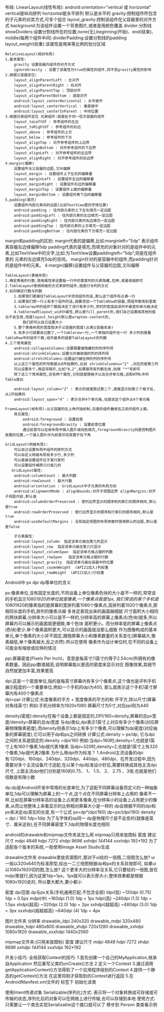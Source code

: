 布局:
LinearLayout(线性布局):
android:orientation="vertical 或 horizontal" vertical是纵向排列 horizontal是水平排列 默认是水平的
gravity:控制组件所包含的子元素的对其方式,可多个组合
layout_gravity:控制该组件在父容器里的对齐方式
background:为该组件设置一个背景图片,或者是用颜色覆盖
divider:分割线
showDividers:设置分割线所在的位置,none(无),beginning(开始)、end(结束)、middle(每两个组件中间)
dividerPadding:设置分割线的padding
layout_weight(权重):该属性是用来等比例的划分区域

    RelativeLayout(相对布局)
    1.基本属性:
        gravity 设置容器内组件的对齐方式
        ignoreGravity : 设置了该属性为true的属性的组件,将不受gravity属性的影响
    2.根据父容器定位:
        layout_alignParentLeft : 左对齐
        layout_alignParentRight : 右对齐
        layout_alignParentTop : 顶部对齐
        layout_alignParentBottom : 底部对齐
        android:layout_centerHorizontal : 水平居中
        android:layout_centerVertical : 垂直居中
        android:layout_centerInParent : 中间位置
    3.根据兄弟组件定位 兄弟组件:就是处于同一层次容器的组件
        layout_toLeftOf : 参考组件的左边
        layout_toRightOf : 参考组件的右边
        layout_above : 参考组件的上方
        layout_below : 参考组件的下方
        layout_alignTop : 对齐参考组件的上边界
        layout_alignBottom : 对齐参考组件的下边界
        layout_alignLeft : 对齐参考组件的左边界
        layout_alignRight : 对齐参考组件的右边界
    4.margin(偏移)
        设置组件与父容器的边距,又叫偏移
        layout_margin : 设置组件上下左右的偏移量
        layout_marginLeft : 设置组件左边的偏移量
        layout_marginRight : 设置组件右边的偏移量
        layout_marginTop : 设置组件上面的偏移量
        layout_marginBottom : 设置组件离下边的偏移量
    5.padding(填充)
        设置组件内部元素间的边距(比如TextView里的字体位置)
        android:padding : 往内部元素的上下左右填充一定边距
        android:paddingLeft : 往内部元素的左边填充一定边距
        android:paddingRight : 往内部元素的右边填充一定边距
        android:paddingTop : 往内部元素的上方填充一定边距
        android:paddingBottom : 往内部元素的下方填充一定边距
margin和padding的区别:
margin代表的是偏移,比如:marginleft="5dp" 表示组件离容器左边缘偏移5dp
padding代表的是填充,而填充的对象针对的是组件中的元素,比如TextView中的文字,比如:为TextView设置paddingleft="5dp",则是在组件里的
元素的左边填充5dp的空间。
margin针对的是容器中的组件,而padding针对的是组件中的元素。
4.margin(偏移)设置组件与父容器的边距,又叫偏移

    TableLayout(表格布局)
    1.确定表格的行数,使用属性来设置每一行中的第某列的元素隐藏,拉伸,或者收缩即可
    2.TableLayout使用网格的方式来排列组件,就是行与列的方式
    3.如何确定行数与列数
        1.如果我们直接往TableLayout中添加组件的话,那么这个组件将占满一行
        2.如果我们想一行上有多个组件的话,就要添加一个TableRow的容器,把组件都丢到里面
        3.tablerow中的组件个数就决定了该行有多少列,而列的宽度由该列中最宽的单元格决定
        4.tablerow的layout_width属性,默认是fill_parent的,我们自己设置成其他的值也不会生效,但是layout_height默认是wrapten-centent的,
            我们却可以自己设置大小
        5.整个表格布局的宽度取决于父容器的宽度(占满父容器本身)
        6.有多少行就要自己数了,一个tablerow一行,一个单独的组件也一行 多少列则是看tableRow中的组件个数,组件最多的就是TableLayout的列数
    4.三个常用属性
        android:collapseColumns:设置需要被隐藏的列的序列号
        android:shrinkColumns:设置允许被收缩的列的序列号
        android:stretchColumns:设置运行被拉伸的列的序列号
        以上这三个属性的列号都是从0开始算的,比如 shrinkColunmns="2" ,对应的是第三列
        可以设置多个,用逗号隔开,比如"0,2",如果是所有列都生效,则用 "*"号即可
        除了这三个常用属性,还有两个属性,分别就是跳格子以及合并单元格,这和HTML中的Table类似
        
        android:layout_column="2" : 表示的就是跳过第二个,直接显示到第三个格子处,从1开始算的
        android:layout_span="4" : 表示合并4个单元格,也就说这个组件占4个单元格

    FrameLayout(帧布局):从父容器的左上角开始绘制,后面的组件叠放在之前的组件上面。
        常见属性:
            android:foreground : 设置前景
            android:foregroundGravity : 设置前景位置
            通过前景可以在帧布局中插入图片或纯色填充,foregroundGravity则是控制图片放置的位置,一个插入图片作为前景并将其置于右下角

    GridLayout(网格布局):
        可以自己设置布局中组件的排列方式
        可以自定义网格布局有多少行,多少列
        可以直接设置组件位于某行某列
        可以设置组件横跨几行或几列
       GridLayout属性:
        android:columnCount : 最大列数
        android:rowConunt : 最大行数
        android:orientation : GridLayout中子元素的布局方向
        android:alignmentMode : alignBounds:对齐子视图边界 alignMargins:对齐子视距内容,默认值
        android:columnOrderPreserved : 使列边界显示的顺序和列索引的顺序相同,默认是true
        android:rowOrderPreserved : 使行边界显示的顺序和行索引的顺序相同,默认是true
        android:useDefaultMargins : 没有指定视图的布局参数时使用默认的边距,默认值是false

        子元素属性:
        android:layout_column  指定该单元格在第几列显示
        android:layout_row  指定该单元格在第几行显示
        android:layout_columnSpan  指定该单元格占据的列数
        android:layout_rowSpan   指定该单元格占据的行数
        android:layout_gravity  指定该单元格在容器中的位置
        android:layout_coumnWeight  (API21加入)列权重
        android:layout_rowWeight  (API21加入)行权重

Android中 px dpi dp等单位的含义

px:像素单位,没有固定长度的,不同设备上单位像素色块的大小是不一样的,常常说的手机显示1080*1920的单位就是像素,一个像素点就是1px,
我们常说的某个手机是1080*1920的像素指的是屏幕的宽排列着1080个像素点,高排列着1920个像素点,那相同长度的手机,排列的像素点越
多肯定表现出来的画面越细腻
尺寸面积大小相同的两块屏幕,分辨率大小可以是不一样的,分辨率高的屏幕上像素点(色块)就多,所以屏幕内可以展示的画面就更细致,单个色块
面积更小。而分辨率低的屏幕上像素点(色块)更少,单个像素面积更大,可以显示的画面就没那么细致
作为图像构成的基本单元,单个像素的大小并不固定,跟随屏幕大小和像素数量的关系变化(屏幕越大,像素越低,单个像素越大,反之亦然).所以在使用
像素作为设计单位时,在不同的设备上可能会有缩放或拉伸的情况

ppi:屏幕密度(Pixels Per Inch)，意思是每英寸(1英寸约等于2.54cm)所拥有的像素数量。因此ppi数值越高,说明屏幕能以更高的密度来显示对应
图像效果,其细节自然就更加丰富,效果更高

dpi:这是一个密度单位,指的是每英寸屏幕内有多少个像素点,这个值也是评判手机展示程度的一个重要单位,例如一个手机的dpi为400,
那么就表示这个手机1英寸屏幕内有400个像素点  
dpi=ppi
计算公式:长度像素的平方 + 宽度像素的平方的和 开平方,除以尺寸(屏幕对角线英寸)
例如:手机分辨率为1920x1080 屏幕尺寸为5寸,对应ppi则为440


density(密度):density在每个设备上都是固定的,DPI/160=density,屏幕的总px宽度/density=屏幕的总dp宽度
与dpi类似,dpi表示1英寸上对应有多少个像素(对应屏幕物理像素密度),而density则表示1dp上有多少个像素,可以理解为dp密度(对应抽象的屏幕密度),它可以用于dp和px之间转换
计算公式:density = px/dp;
它与dpi之间的关系是固定的:density =dpi/160
例如:当dpi=160时,density=1,也就是1英寸上有160个像素,1dp就代表1像素
当dpi=320时,density=2,也就是1英寸上有320个像素,1dp就代表2像素
为什么用dpi作为标准？
1.Android主流设备的dpi有:120dpi、160dpi、240dpi、320dpi、440dpi、480dpi、在开发过程中,因为需要对多个主流设备尺寸适配,在以某个dpi标准设计好后,需要转换成其他主流dpi尺寸,
上面主流dpi他们分别是160的0.75、 1、 1.5、 2、 2.75 、3倍,也就是他们倍数是有限小数

dp:dp是Android开发中常用的长度单位,为了适配不同屏幕设备而定义的一种抽象单位,1dp可以理解为屏幕上的一个点,这个点在不同屏幕分辨率上占用的
像素不一样,比如在屏幕分辨率高的设备上占用更多像素,在分辨率小的设备上占用更少的像素,从而让他整体上来看显示的比例相对屏幕大小是一样的
dp会根据不同的dpi和px来决定dp真实的长度,有一个公式
px=dp*(dpi/160)
dp=px/(dpi/160)
density = dpi / 160
1dp=1dip 为了与字体的sp同一
dp是物理尺寸是不会变的(就像是英寸、厘米这些),在不同屏幕密度下,1dp的物理长度也相同

android的drawable和mipmap文件夹该怎么用
mipmap只用来放图标
密度          建议尺寸
mdpi         48*48
hdpi         72*72
xhdpi        96*96
xxhdpi       144*144
xxxhdpi      192*192
为了适配各个版本的系统,一般使用Image Asset Studio生成

drawable文件夹
drawable里放资源图片,那对于ui给的一倍图,二倍图怎么放? ui一般以320x640为标准原型,给出一二三倍图根据dp和px的关系存放即可,
如果ui以1080x1920切的图,怎么放?
这个更多大的分辨率没关系,它只要给的一倍图,放在mdpi里就行,因为这里1dp=1px，1px就可以表示原大小,整体效果都是根据1080x1920走的,
所以要大都大,要小都小

密度                dpi范围       dp与px关系(手机通用匹配,不包含全部)
ldpi(低)           ~120dpi       (0.75) 1dp = 0.5px
mdpi(中)           ~160dpi       (1.0) 1dp = 1px
hdpi(高)           ~240dpi       (1.5) 1dp = 1.5px
xhdpi(超高)        ~320dpi       (2.0) 1dp = 2px
xxhdpi(超超高)     ~480dpi       (3.0) 1dp = 3px
xxxhdpi(超超超高)  ~640dpi        (4) 1dp = 4px


图片文件夹       分辨率
drawable_ldpi   240x320
drawable_mdpi   320x480
drawable_hdpi   480x800
drawable_xhdpi   720x1280
drawable_xxhdpi   1080x1920
drawable_xxxhdpi   1440x2560

mipmap文件夹:(只用来放图标)
密度              建议尺寸
mdpi             48*48
hdpi             72*72
xhdpi            96*96
xxhdpi           144*144
xxxhdpi          192*192


开发小技巧:
全局获取Context的技巧:
1.首先创建一个自己的MyApplication,继承自Application 然后重写父类的onCreate()方法
2.定义一个Context
3.通过调用getApplicationContext()方法得到了一个应用程序级别的Context
4.提供一个静态的getContext()方法 在这里将刚才获取到的Context进行返回
5.在AndroidManifest.xml文件的 <application>标签下 初始化该类

使用Intent传递对象
Serializable(序列化)方式: 表示将一个对象转换成可存储或可传输的状态,序列化后的对象可以在网络上进行传输,也可以存储到本地
使用方式:只需要让一个类去实现Serializable这个接口就可以了  移步到 Person 类查看示例




        